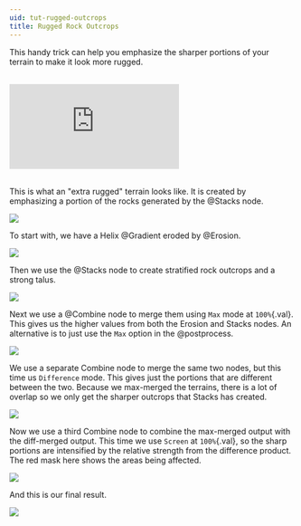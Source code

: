 ```yaml
---
uid: tut-rugged-outcrops
title: Rugged Rock Outcrops
---
```


This handy trick can help you emphasize the sharper portions of your terrain to make it look more rugged.

<br>

<div class="embed-responsive embed-responsive-16by9">
<iframe class="embed-responsive-item" src="https://www.youtube-nocookie.com/embed/c8g4AYPm2XA" frameborder="0" allow="accelerometer; autoplay; encrypted-media; gyroscope; picture-in-picture" allowfullscreen></iframe>
</div>

<br>

This is what an "extra rugged" terrain looks like. It is created by emphasizing a portion of the rocks generated by the @Stacks node.


![](/images/tut/cmix1.webp)


To start with, we have a Helix @Gradient eroded by @Erosion.


![](/images/tut/rugged1.webp)

Then we use the @Stacks node to create stratified rock outcrops and a strong talus.

![](/images/tut/rugged2.webp)

Next we use a @Combine node to merge them using `Max` mode at `100%`{.val}. This gives us the higher values from both the Erosion and Stacks nodes. An alternative is to just use the `Max` option in the @postprocess.

![](/images/tut/rugged3.webp)

We use a separate Combine node to merge the same two nodes, but this time us `Difference` mode. This gives just the portions that are different between the two. Because we max-merged the terrains, there is a lot of overlap so we only get the sharper outcrops that Stacks has created.

![](/images/tut/rugged4.webp)

Now we use a third Combine node to combine the max-merged output with the diff-merged output. This time we use `Screen` at `100%`{.val}, so the sharp portions are intensified by the relative strength from the difference product. The red mask here shows the areas being affected.

![](/images/tut/rugged6.webp)

And this is our final result.

![](/images/tut/rugged5.webp)